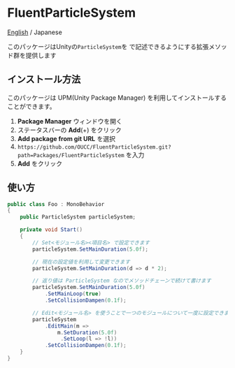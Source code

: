 # FluentParticleSystem

[English](README.md) / Japanese

このパッケージはUnityの`ParticleSystem`を で記述できるようにする拡張メソッド群を提供します

## インストール方法

このパッケージは UPM(Unity Package Manager) を利用してインストールすることができます。

1. **Package Manager** ウィンドウを開く
2. ステータスバーの **Add**(+) をクリック
3. **Add package from git URL** を選択
4. `https://github.com/OUCC/FluentParticleSystem.git?path=Packages/FluentParticleSystem` を入力
5. **Add** をクリック

## 使い方

```csharp
public class Foo : MonoBehavior
{
    public ParticleSystem particleSystem;

    private void Start()
    {
        // Set<モジュール名><項目名> で設定できます
        particleSystem.SetMainDuration(5.0f);

        // 現在の設定値を利用して変更できます
        particleSystem.SetMainDuration(d => d * 2);

        // 返り値は ParticleSystem なのでメソッドチェーンで続けて書けます
        particleSystem.SetMainDuration(5.0f)
            .SetMainLoop(true)
            .SetCollisionDampen(0.1f);

        // Edit<モジュール名> を使うことで一つのモジュールについて一度に設定できます
        particleSystem
            .EditMain(m =>
                m.SetDuration(5.0f)
                 .SetLoop(l => !l))
            .SetCollisionDampen(0.1f);
    }
}
```
